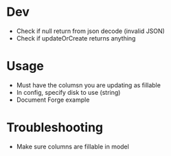 # Dev
- Check if null return from json decode (invalid JSON)
- Check if updateOrCreate returns anything

# Usage
- Must have the columsn you are updating as fillable
- In config, specify disk to use (string)
- Document Forge example


# Troubleshooting
- Make sure columns are fillable in model